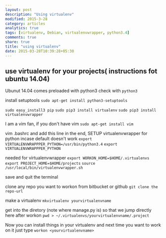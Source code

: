 ```yaml
---
layout: post
description: "Using virtualenv"
modified: 2015-3-28
category: articles
analytics: true
tags: [virtualenv, Debian, virtualenvwrapper, python3.4]
comments: true
share: true
title: "using virtualenv"
date: 2015-03-28T10:39:28+05:30
---
```


use virtualenv for your projects( instructions fot ubuntu 14.04)
---------------------------------------------------------------

Ubunut 14.04 comes preloaded with python3 check with 
`python3`

install setuptools
`sudo apt-get install python3-setuptools`

`sudo easy_install3 pip`
`sudo pip3 install virtualenv`
`sudo pip3 install virtualenvwrapper`

I am a vim fan, if you don't have vim
`sudo apt-get install vim`

vim .bashrc and add this line in the end, SETUP virtualenvwrapper for python incase default doesn't work
`export VIRTUALENVWRAPPPER_PYTHON=/usr/bin/python3.4`
`export VIRTUALENVWRAPPPER_PYTHON`

needed for virtualenvwrapper
`export WORKON_HOME=$HOME/.virtualenvs`
`export PROJECT_HOME=$HOME/projects`
`source /usr/local/bin/virtualenvwrapper.sh`

save and quit the terminal

clone any repo you want to workon from bitbucket or github
`git clone the repo-url`

make a virtualenv 
`mkvirtualenv yourvirtualenvname`


get into the diretory (note where manage.py is) so that we jump directly here after workon
`pwd > ~/.virtualenvs/yourvirtualenvname/.project`

Now you can install things in your virtualenv and next time you want to work on it just type 
`workon <yourvirtualenvname>`
